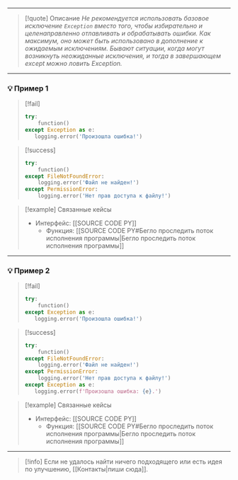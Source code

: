 ***

>[!quote] Описание
_Не рекомендуется использовать базовое исключение `Exception` вместо того, чтобы избирательно и целенаправленно отлавливать и обрабатывать ошибки.
Как максимум, оно может быть использовано в дополнение к ожидаемым исключениям.
Бывают ситуации, когда могут возникнуть неожиданные исключения, и тогда в завершающем except можно ловить Exception._

***
### 💡 Пример 1

> [!fail]
> ```python
> try:
>     function()
> except Exception as e:
>    logging.error('Произошла ошибка!')
> ```

> [!success]
> ```python
> try:
>     function()
> except FileNotFoundError:
>     logging.error('Файл не найден!')
> except PermissionError:
>     logging.error('Нет прав доступа к файлу!')
> ```

> [!example] Связанные кейсы
>- Интерфейс: [[SOURCE CODE PY]]
>	- Функция: [[SOURCE CODE PY#Бегло проследить поток исполнения программы|Бегло проследить поток исполнения программы]]

***
### 💡 Пример 2

> [!fail]
> ```python
> try:
>     function()
> except Exception as e:
>    logging.error('Произошла ошибка!')
>```

> [!success]
> ```python
> try:
>     function()
> except FileNotFoundError:
>     logging.error('Файл не найден!')
> except PermissionError:
>     logging.error('Нет прав доступа к файлу!')
> except Exception as e:
>    logging.error(f'Произошла ошибка: {e}.')
> ```

> [!example] Связанные кейсы
>- Интерфейс: [[SOURCE CODE PY]]
>	- Функция: [[SOURCE CODE PY#Бегло проследить поток исполнения программы|Бегло проследить поток исполнения программы]]

***

> [!info]
> Если не удалось найти ничего подходящего или есть идея по улучшению, [[Контакты|пиши сюда]].
